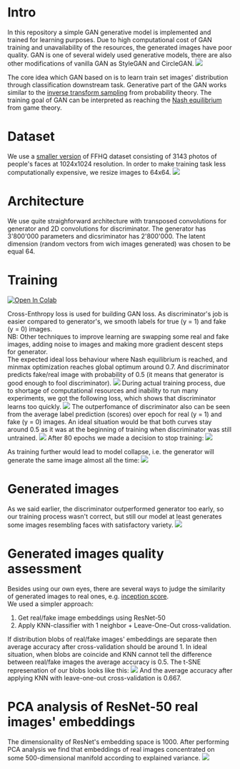 # Intro
In this repository a simple GAN generative model is implemented and trained for learning purposes. Due to high computational cost of GAN training and unavailability of the resources, the generated images have poor quality. GAN is one of several widely used generative models, there are also other modifications of vanilla GAN as StyleGAN and CircleGAN.
![](assets/gen_models.jpg)

The core idea which GAN based on is to learn train set images' distribution through classification downstream task. Generative part of the GAN works similar to the [inverse transform sampling](https://en.wikipedia.org/wiki/Inverse_transform_sampling) from probability theory. The training goal of GAN can be interpreted as reaching the [Nash equilibrium](https://en.wikipedia.org/wiki/Nash_equilibrium#:~:text=A%20Nash%20equilibrium%20is%20a,Nash%20equilibrium) from game theory.

# Dataset
We use a [smaller version](https://www.kaggle.com/datasets/tommykamaz/faces-dataset-small?resource=download-directory) of FFHQ dataset consisting of 3143 photos of people's faces at 1024x1024 resolution. In order to make training task less computationally expensive, we resize images to 64x64.
![](assets/dataset.jpg)

# Architecture
We use quite straighforward architecture with transposed convolutions for generator and 2D convolutions for discriminator. The generator has 3'800'000 parameters and dicsriminator has 2'800'000.
The latent dimension (random vectors from wich images generated) was chosen to be equal 64.
# Training
[![Open In Colab](https://colab.research.google.com/assets/colab-badge.svg)](http://colab.research.google.com/github/Viktor-Sok/DLS_Computer_Vision/blob/main/GAN/notebooks/simple_GAN.ipynb)

Cross-Enthropy loss is used for building GAN loss. As discriminator's job is easier compared to  generator's, we smooth labels for true (y = 1) and fake (y = 0) images.<br>
NB: Other techniques to improve learning are swapping some real and fake images, adding noise to images and making more gradient descent steps for generator.<br>
The expected ideal loss behaviour where Nash equilibrium is reached, and minmax optimization reaches global optimum around 0.7. And discriminator predicts fake/real image with probability of 0.5 (it means that generator is good enough to fool discriminator). 
![](assets/corr_loss.jpg)
During actual training process, due to shortage of computational resources and inability to run many experiments, we got the following loss, which shows that discriminator learns too quickly.
![](assets/loss.jpg)
The outperfomance of discriminator also can be seen from the average label prediction (scores) over epoch for real (y = 1) and fake (y = 0) images. An ideal situation would be that both curves stay around 0.5 as it was at the beginning of training when discriminator was still untrained.
![](assets/score.jpg)
After 80 epochs we made a decision to stop training:
![](assets/80_epochs.jpg)

As training further would lead to model collapse, i.e. the generator will generate the same image almost all the time:
![](assets/120_epochs.jpg)
# Generated images
As we said earlier, the discriminator outperformed generator too early, so our training process wasn't correct, but still our model at least generates some images resembling  faces with satisfactory variety.
![](assets/gen_res.jpg)

# Generated images quality assessment
Besides using our own eyes, there are several ways to judge the similarity of generated images to real ones, e.g. [inception score](https://en.wikipedia.org/wiki/Inception_score). <br> 
We used a simpler approach:
1. Get real/fake image embeddings using ResNet-50
2. Apply KNN-classifier with 1 neighbor + Leave-One-Out cross-validation.

If distribution blobs of real/fake images' embeddings are separate then average accuracy after cross-validation should be around 1. In ideal situation, when blobs are coincide and KNN cannot tell the difference between real/fake images the average accuracy is 0.5. The t-SNE represenation of our blobs looks like this:
![](assets/t-sne.jpg)
And the average accuracy after applying KNN with leave-one-out cross-validation is 0.667.

# PCA analysis of ResNet-50 real images' embeddings 
The dimensionality of ResNet's embedding space is 1000.
After performing PCA analysis we find that embeddings of real images concentrated on some 500-dimensional manifold according to explained variance. 
![](assets/pca_comps.jpg)
